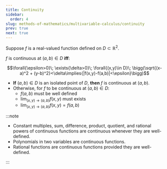 ```yaml
---
title: Continuity
sidebar:
  order: 4
slug: methods-of-mathematics/multivariable-calculus/continuity
prev: true
next: true
---
```


Suppose $f$ is a real-valued function defined on $D \subset \mathbb{R}^2$.

$f$ is continuous at $(a,b) \in D$ **iff**:

```math
\forall{\epsilon>0}\;
\exists{\delta>0}\;
\forall{(x,y)\in D}\;
\bigg(\sqrt{(x-a)^2 + (y-b)^2}<\delta\implies{|f(x,y)-f(a,b)|<\epsilon}\bigg)
```

- **If** $(a,b)\in D$ is an isolated point of $D$, **then** $f$ is continuous at
  $(a,b)$.
- Otherwise, for $f$ to be continuous at $(a,b) \in D$:
  - $f(a,b)$ must be well defined
  - $\lim_{(x,y)\to{(a,b)}} {f(x,y)}$ must exists
  - $\lim_{(x,y)\to{(a,b)}} {f(x,y)} = f(a,b)$

:::note

- Constant multiples, sum, difference, product, quotient, and rational powers of
  continuous functions are continuous whenever they are well-defined.
- Polynomials in two variables are continuous functions.
- Rational functions are continuous functions provided they are well-defined.

:::
